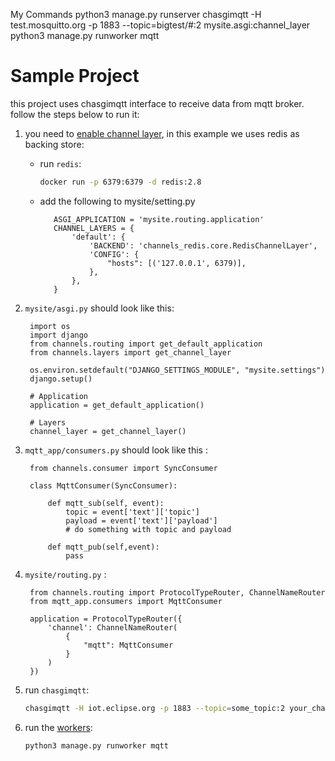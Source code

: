 My Commands
python3 manage.py runserver
chasgimqtt -H test.mosquitto.org -p 1883 --topic=bigtest/#:2 mysite.asgi:channel_layer
python3 manage.py runworker mqtt

# Sample Project
this project uses chasgimqtt interface to receive data from mqtt broker.
follow the steps below to run it:

1) you need to [enable channel layer](https://channels.readthedocs.io/en/latest/tutorial/part_2.html#enable-a-channel-layer),
   in this example we uses redis as backing store:
   - run `redis`:
        ```bash
        docker run -p 6379:6379 -d redis:2.8
        ```
   - add the following to mysite/setting.py
     
            ASGI_APPLICATION = 'mysite.routing.application'
            CHANNEL_LAYERS = {
                'default': {
                    'BACKEND': 'channels_redis.core.RedisChannelLayer',
                    'CONFIG': {
                        "hosts": [('127.0.0.1', 6379)],
                    },
                },
            }
2) `mysite/asgi.py` should look like this:

        import os
        import django
        from channels.routing import get_default_application
        from channels.layers import get_channel_layer
        
        os.environ.setdefault("DJANGO_SETTINGS_MODULE", "mysite.settings")
        django.setup()
        
        # Application
        application = get_default_application()
        
        # Layers
        channel_layer = get_channel_layer()
        
3) `mqtt_app/consumers.py` should look like this :

        from channels.consumer import SyncConsumer

        class MqttConsumer(SyncConsumer):
        
            def mqtt_sub(self, event):
                topic = event['text']['topic']
                payload = event['text']['payload']
                # do something with topic and payload
                
            def mqtt_pub(self,event):
                pass

                
4) `mysite/routing.py` :

        from channels.routing import ProtocolTypeRouter, ChannelNameRouter
        from mqtt_app.consumers import MqttConsumer
        
        application = ProtocolTypeRouter({
            'channel': ChannelNameRouter(
                {
                    "mqtt": MqttConsumer
                }
            )
        })
        
5) run `chasgimqtt`:

    ```bash
    chasgimqtt -H iot.eclipse.org -p 1883 --topic=some_topic:2 your_channel_application.asgi:channel_layer
    ```

6) run the [workers](https://channels.readthedocs.io/en/latest/topics/worker.html#worker-and-background-tasks):

    ```bash
    python3 manage.py runworker mqtt
    ```